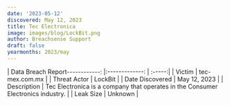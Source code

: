 ```yaml
---
date: '2023-05-12'
discovered: May 12, 2023
title: Tec Electronica
image: images/blog/LockBit.png
author: Breachsense Support
draft: false
yearmonths: 2023/may
---
```


| Data Breach Report------------:     |:-------------:    | :-----:|
| Victim      | tec-mex.com.mx      | 
| Threat Actor      | LockBit      | 
| Date Discovered      | May 12, 2023      | 
| Description      | Tec Electronica is a company that operates in the Consumer Electronics industry.      | 
| Leak Size      | Unknown      | 

